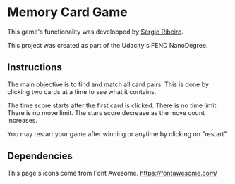 # Memory Card Game

This game's functionality was developped by [Sérgio Ribeiro](https://sergiomrib.github.io).

This project was created as part of the Udacity's FEND NanoDegree.

## Instructions

The main objective is to find and match all card pairs.
This is done by clicking two cards at a time to see what it contains.

The time score starts after the first card is clicked.
There is no time limit.
There is no move limit.
The stars score decrease as the move count increases.

You may restart your game after winning or anytime by clicking on "restart".

## Dependencies
This page's icons come from Font Awesome.
https://fontawesome.com/

